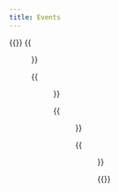 ```yaml
---
title: Events
---
```


{{<gallery caption-effect="none">}}
  {{<figure
    caption= "Sporting Events" 
    class="no-photoswipe"
    link="/categories/sports/"
    src="https://res.cloudinary.com/rama-llama/image/upload/v1583101449/Fans_nu22el.jpg"
    >}}
  
  {{<figure 
    caption="Dance"
    class="no-photoswipe"
    link="/categories/dance/"
    src="https://res.cloudinary.com/rama-llama/image/upload/v1603916637/The_Dancer_yzpd1c.jpg">}}
  
  {{<figure
    caption="Cultural Events"
    class="no-photoswipe"
    link="/categories/cultural/"
    src="https://res.cloudinary.com/rama-llama/image/upload/v1596654442/The_Dance_nfzio1.jpg">}}

  {{<figure
    caption="Social Events"
    class="no-photoswipe"
    link="/categories/social/"
    src="https://res.cloudinary.com/rama-llama/image/upload/v1603057742/Silence_copy_jzmlho.jpg">}}

{{</gallery >}}
